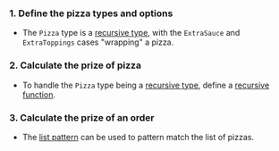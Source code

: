 ### 1. Define the pizza types and options

- The `Pizza` type is a [recursive type][recursive-types], with the `ExtraSauce` and `ExtraToppings` cases "wrapping" a pizza.

### 2. Calculate the prize of pizza

- To handle the `Pizza` type being a [recursive type][recursive-types], define a [recursive function][recursive-functions].

### 3. Calculate the prize of an order

- The [list pattern][list-pattern] can be used to pattern match the list of pizzas.

[recursive-functions]: https://docs.microsoft.com/en-us/dotnet/fsharp/language-reference/functions/recursive-functions-the-rec-keyword
[recursive-types]: https://fsharpforfunandprofit.com/posts/recursive-types-and-folds/#a-basic-recursive-type
[list-pattern]: https://docs.microsoft.com/en-us/dotnet/fsharp/language-reference/pattern-matching#list-pattern

